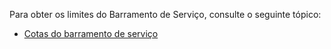 Para obter os limites do Barramento de Serviço, consulte o seguinte tópico:

 - [Cotas do barramento de serviço](http://msdn.microsoft.com/library/azure/ee732538.aspx)

<!---HONumber=62-->